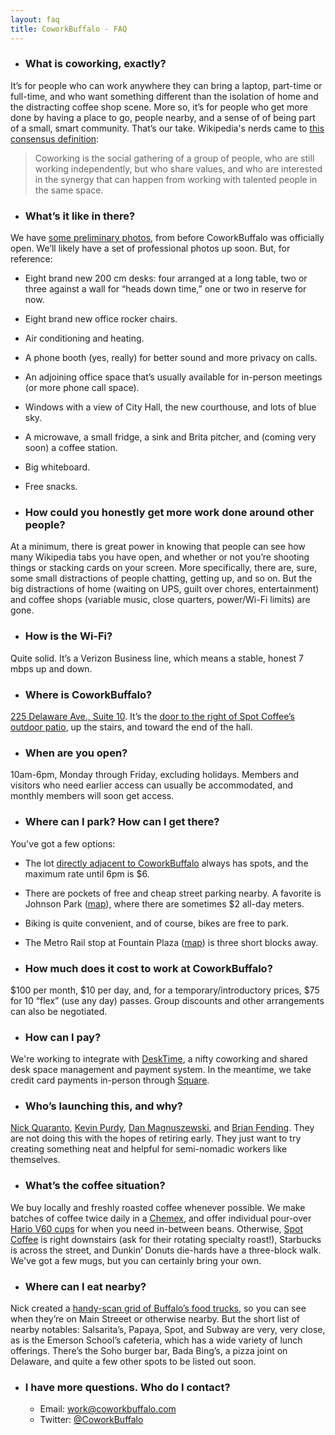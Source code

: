 ```yaml
---
layout: faq
title: CoworkBuffalo - FAQ
---
```


* ### What is coworking, exactly?
It’s for people who can work anywhere they can bring a laptop, part-time or full-time, and who want something different than the isolation of home and the distracting coffee shop scene. More so, it’s for people who get more done by having a place to go, people nearby, and a sense of of being part of a small, smart community.  That’s our take. Wikipedia's nerds came to [this consensus definition](http://en.wikipedia.org/wiki/Coworking):
> Coworking is the social gathering of a group of people, who are still working independently, but who share values, and who are interested in the synergy that can happen from working with talented people in the same space.

* ### What’s it like in there?
We have [some preliminary photos](https://www.dropbox.com/sh/uy0r6tkwvei8m7q/Mt8peC1p5U), from before CoworkBuffalo was officially open. We’ll likely have a set of professional photos up soon.  But, for reference:
  * Eight brand new 200 cm desks: four arranged at a long table, two or three against a wall for “heads down time,” one or two in reserve for now.
  * Eight brand new office rocker chairs.
  * Air conditioning and heating.
  * A phone booth (yes, really) for better sound and more privacy on calls.
  * An adjoining office space that’s usually available for in-person meetings (or more phone call space).
  * Windows with a view of City Hall, the new courthouse, and lots of blue sky. 
  * A microwave, a small fridge, a sink and Brita pitcher, and (coming very soon) a coffee station.
  * Big whiteboard.
  * Free snacks.

* ### How could you honestly get more work done around other people?
At a minimum, there is great power in knowing that people can see how many Wikipedia tabs you have open, and whether or not you’re shooting things or stacking cards on your screen. More specifically, there are, sure, some small distractions of people chatting, getting up, and so on. But the big distractions of home (waiting on UPS, guilt over chores, entertainment) and coffee shops (variable music, close quarters, power/Wi-Fi limits) are gone. 

* ### How is the Wi-Fi?
Quite solid. It’s a Verizon Business line, which means a stable, honest 7 mbps up and down.

* ### Where is CoworkBuffalo?
[225 Delaware Ave., Suite 10](http://maps.google.com/maps?q=225+delaware+ave+buffalo+ny&hl=en&sll=42.892308,-78.871676&sspn=0.004826,0.009645&hnear=225+Delaware+Ave,+Buffalo,+Erie,+New+York+14202&t=m&z=16). It’s the [door to the right of Spot Coffee’s outdoor patio](https://www.dropbox.com/s/thuubvywer1rnp6/Cowork_Buffalo_outer_door.jpg), up the stairs, and toward the end of the hall.

* ### When are you open?
10am-6pm, Monday through Friday, excluding holidays. Members and visitors who need earlier access can usually be accommodated, and monthly members will soon get access.

* ### Where can I park? How can I get there?
You've got a few options:
  * The lot [directly adjacent to CoworkBuffalo](https://www.dropbox.com/s/2h4rfi4gl5jz1fa/parking_picture.jpg) always has spots, and the maximum rate until 6pm is $6.
  * There are pockets of free and cheap street parking nearby. A favorite is Johnson Park ([map](https://maps.google.com/maps?q=johnson+park,+buffalo,+ny&ll=42.892819,-78.878703&spn=0.006013,0.013937&hnear=Johnson+Park,+Buffalo,+Erie,+New+York&t=m&z=17)), where there are sometimes $2 all-day meters.
  * Biking is quite convenient, and of course, bikes are free to park.
  * The Metro Rail stop at Fountain Plaza ([map](https://maps.google.com/maps?q=RAIL+at+Fountain+Plaza+Station&hl=en&hnear=RAIL+at+Fountain+Plaza+Station&t=m&z=16)) is three short blocks away.

* ### How much does it cost to work at CoworkBuffalo?
$100 per month, $10 per day, and, for a temporary/introductory prices, $75 for 10 “flex” (use any day) passes. Group discounts and other arrangements can also be negotiated.

* ### How can I pay?
We're working to integrate with [DeskTime](https://www.desktimeapp.com/), a nifty coworking and shared desk space management and payment system. In the meantime, we take credit card payments in-person through [Square](https://squareup.com/).

* ### Who’s launching this, and why?
[Nick Quaranto](http://twitter.com/qrush), [Kevin Purdy](http://twitter.com/kevinpurdy), [Dan Magnuszewski](http://twitter.com/magnachef), and [Brian Fending](http://twitter.com/fending). They are not doing this with the hopes of retiring early. They just want to try creating something neat and helpful for semi-nomadic workers like themselves. 

* ### What’s the coffee situation?
We buy locally and freshly roasted coffee whenever possible. We make batches of coffee twice daily in a [Chemex](http://www.chemexcoffeemaker.com/), and offer individual pour-over [Hario V60 cups](http://www.gimmecoffee.com/galleries/brewing_at_home_part_5_pour_ov/) for when you need in-between beans.
Otherwise, [Spot Coffee](http://www.spotcoffee.com/) is right downstairs (ask for their rotating specialty roast!), Starbucks is across the street, and Dunkin’ Donuts die-hards have a three-block walk. We've got a few mugs, but you can certainly bring your own. 

* ### Where can I eat nearby?
Nick created a [handy-scan grid of Buffalo’s food trucks](http://coworkbuffalo.com/food/), so you can see when they’re on Main Streeet or otherwise nearby.  But the short list of nearby notables: Salsarita’s, Papaya, Spot, and Subway are very, very close, as is the Emerson School’s cafeteria, which has a wide variety of lunch offerings. There’s the Soho burger bar, Bada Bing’s, a pizza joint on Delaware, and quite a few other spots to be listed out soon. 

* ### I have more questions. Who do I contact?
  * Email: [work@coworkbuffalo.com](mailto:work@coworkbuffalo.com)
  * Twitter: [@CoworkBuffalo](http://coworkbuffalo.com)
